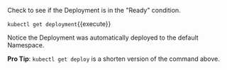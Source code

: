 Check to see if the Deployment is in the "Ready" condition.

`kubectl get deployment`{{execute}}

Notice the Deployment was automatically deployed to the default Namespace.

**Pro Tip**: 
`kubectl get deploy` is a shorten version of the command above.